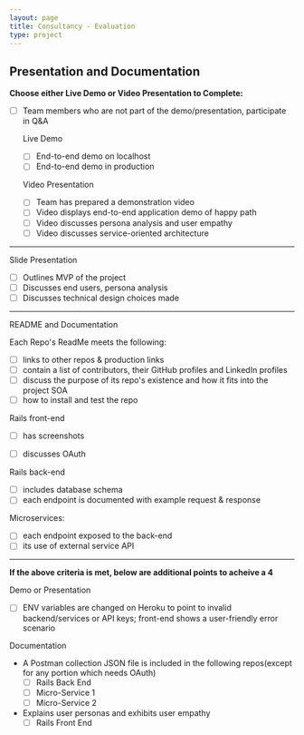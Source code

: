 ```yaml
---
layout: page
title: Consultancy - Evaluation
type: project
---
```


## Presentation and Documentation

__Choose either Live Demo or Video Presentation to Complete:__

- [ ] Team members who are not part of the demo/presentation, participate in Q&A

    Live Demo
    - [ ] End-to-end demo on localhost
    - [ ] End-to-end demo in production

    Video Presentation
    - [ ] Team has prepared a demonstration video
    - [ ] Video displays end-to-end application demo of happy path
    - [ ] Video discusses persona analysis and user empathy
    - [ ] Video discusses service-oriented architecture

---

Slide Presentation
- [ ] Outlines MVP of the project
- [ ] Discusses end users, persona analysis
- [ ] Discusses technical design choices made

---

README and Documentation

Each Repo's ReadMe meets the following:
- [ ] links to other repos & production links
- [ ] contain a list of contributors, their GitHub profiles and LinkedIn profiles
- [ ] discuss the purpose of its repo's existence and how it fits into the project SOA
- [ ] how to install and test the repo

Rails front-end
- [ ] has screenshots
- [ ] discusses OAuth


Rails back-end
- [ ] includes database schema
- [ ] each endpoint is documented with example request & response

Microservices:
  - [ ] each endpoint exposed to the back-end
  - [ ] its use of external service API

---

__If the above criteria is met, below are additional points to acheive a 4__

Demo or Presentation
- [ ] ENV variables are changed on Heroku to point to invalid backend/services or API keys; front-end shows a user-friendly error scenario

Documentation
- A Postman collection JSON file is included in the following repos(except for any portion which needs OAuth)
    - [ ] Rails Back End
    - [ ] Micro-Service 1
    - [ ] Micro-Service 2

- Explains user personas and exhibits user empathy
    - [ ] Rails Front End
